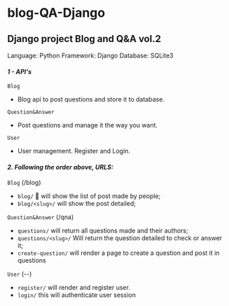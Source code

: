 # blog-QA-Django
## Django project Blog and Q&amp;A vol.2

Language: Python
Framework: Django
Database: SQLite3

#### _1 - API's_

`Blog`
- Blog api to post questions and store it to database.

`Question&Answer`
- Post questions and manage it the way you want.

`User`
-  User management. Register and Login.

#### _2. Following the order above, URLS:_

`Blog` (/blog)
- `blog/` 📰 will show the list of post made by people;
- `blog/<slug>/` will show the post detailed;

`Question&Answer` (/qna)
- `questions/` will return all questions made and their authors;
- `questions/<slug>/` Will return the question detailed to check or answer it;
- `create-question/` will render a page to create a question and post it in questions

`User` (--)
- `register/` will render and register user.
- `login/` this will authenticate user session
